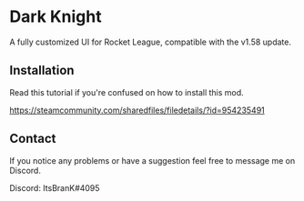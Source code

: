 # Dark Knight

A fully customized UI for Rocket League, compatible with the v1.58 update.

## Installation

Read this tutorial if you're confused on how to install this mod.

https://steamcommunity.com/sharedfiles/filedetails/?id=954235491

## Contact
If you notice any problems or have a suggestion feel free to message me on Discord.

Discord: ItsBranK#4095
